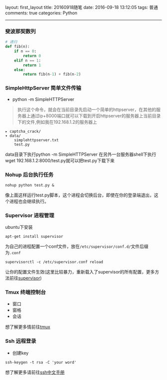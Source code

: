 layout: first_layout
title: 20160918随笔
date: 2016-09-18 13:12:05
tags: 普通
comments: true
categories: Python

---

### 斐波那契数列
```python
# 递归
def fib(n):
    if n == 0:
        return 0
    elif n == 1:
        return 1
    else:
        return fib(n-1) + fib(n-2)
```

### SimpleHttpServer 简单文件传输
+ python -m SimpleHTTPServer 
> 执行这个命令，就会在当前目录先启动一个简单的httpserver，在其他的服务器上通过ip+8000端口就可以下载到开启httpserver的服务器上当前目录下的文件,例如我在192.168.1.2的服务器上

```
▸ captcha_crack/
▾ data/
    simplehttpserver.txt
    test.py
```

data目录下执行python -m SimpleHTTPServer
在另外一台服务器shell下执行wget 192.168.1.2:8000/test.py就可以把test.py下载下来


### Nohup 后台执行任务
```
nohup python test.py &
```
像上面这样运行test.py脚本，这个进程会切换后台，即使在你的登录端退出，这个进程也会继续执行。

### Supervisor 进程管理
ubuntu下安装
```
apt-get install supervisor
```
为自己的进程配置一个conf文件，放在`/etc/supervisor/conf.d/`文件后缀为`.conf`

```supervisorctl -c /etc/supervisor.conf reload```

让你的配置文件生效(这里比较暴力，重新载入了supervisor的所有配置，更多方法前往[supervisor](http://supervisord.org/))


### Tmux 终端控制台
+ 窗口
+ 窗格
+ 会话
 
想了解更多情前往[tmux](http://tmux.github.io/)

### Ssh 远程登录
* 创建key 
 
```
ssh-keygen -t rsa -C 'your word'
```

想了解更多请前往[ssh中文手册](http://linux.chinaunix.net/techdoc/beginner/2010/01/12/1153509.shtml)